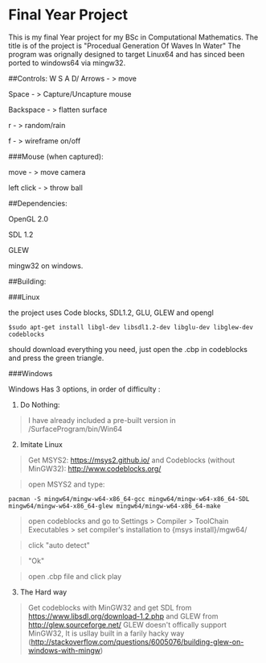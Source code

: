 # Final Year Project

This is my final Year project for my BSc in Computational Mathematics.
The title is of the project is "Procedual Generation Of Waves In Water"
The program was orignally designed to target Linux64 and has sinced been ported to windows64 via mingw32.

##Controls:
W S A D/ Arrows - > move

Space - > Capture/Uncapture mouse

Backspace - > flatten surface

r - > random/rain

f - > wireframe on/off

###Mouse (when captured):

move - > move camera

left click - > throw ball

##Dependencies:

OpenGL 2.0

SDL 1.2

GLEW

mingw32 on windows.

##Building:

###Linux

the project uses Code blocks, SDL1.2, GLU, GLEW and opengl

    $sudo apt-get install libgl-dev libsdl1.2-dev libglu-dev libglew-dev codeblocks

should download everything you need, just open the .cbp in codeblocks and press the green triangle.

###Windows

Windows Has 3 options, in order of difficulty :

1. Do Nothing:

>I have already included a pre-built version in /SurfaceProgram/bin/Win64

2. Imitate Linux

>Get MSYS2: https://msys2.github.io/ and Codeblocks (without MinGW32): http://www.codeblocks.org/

>open MSYS2 and type:

    pacman -S mingw64/mingw-w64-x86_64-gcc mingw64/mingw-w64-x86_64-SDL mingw64/mingw-w64-x86_64-glew mingw64/mingw-w64-x86_64-make

>open codeblocks and go to Settings > Compiler > ToolChain Executables > set compiler's installation to {msys install}/mgw64/

>click "auto detect"

>"Ok"

>open .cbp file and click play

3. The Hard way

>Get codeblocks with MinGW32 and get SDL from https://www.libsdl.org/download-1.2.php and GLEW from http://glew.sourceforge.net/
GLEW doesn't offically support MinGW32, It is usllay built in a farily hacky way (http://stackoverflow.com/questions/6005076/building-glew-on-windows-with-mingw)
